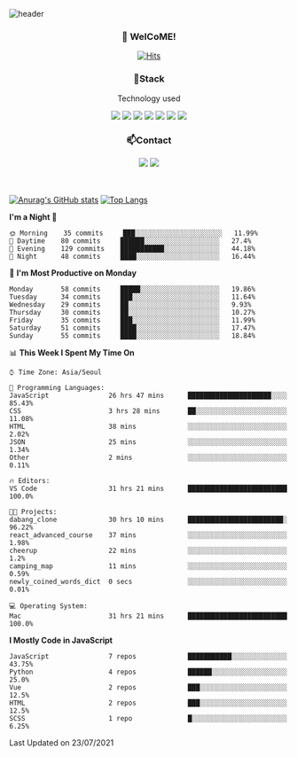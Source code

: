 ![header](https://capsule-render.vercel.app/api?type=waving&color=gradient&height=200&text=Kyungjoon&fontAlign=70&fontAlignY=40&animation=twinkling)

<h3 align="center">👋 WelCoME!</h3>

<div align=center>
  
[![Hits](https://hits.seeyoufarm.com/api/count/incr/badge.svg?url=https%3A%2F%2Fgithub.com%2Fuvula6921&count_bg=%2322BAC9&title_bg=%23827F7F&icon=iconify.svg&icon_color=%2325A27F&title=visits&edge_flat=false)](https://hits.seeyoufarm.com)
  
</div>
<h3 align="center">📌Stack</h3>
<p align="center">Technology used</p>
<div align="center"><img src="https://img.shields.io/badge/HTML5-E34F26?style=flat-square&logo=HTML5&logoColor=white"></img> <img src="https://img.shields.io/badge/CSS3-0A84FF?style=flat-square&logo=CSS3&logoColor=white"></img> <img src="https://img.shields.io/badge/JavaScript-FFCD11?style=flat-square&logo=JavaScript&logoColor=white"></img> <img src="https://img.shields.io/badge/React-00BCF6?style=flat-square&logo=React&logoColor=white"></img> <img src="https://img.shields.io/badge/jQuery-3655FF?style=flat-square&logo=jQuery&logoColor=white"></img> <img src="https://img.shields.io/badge/Ruby-E0115F?style=flat-square&logo=Ruby&logoColor=white"></img> <img src="https://img.shields.io/badge/Python-4B8BBE?style=flat-square&logo=Python&logoColor=white"></img></div>

<h3 align="center">📫Contact</h3>
<div align="center"><a href="https://velog.io/@uvula6921/"><img src="https://img.shields.io/badge/Blog-20c997?style=flat-square&logo=V&logoColor=white"/></a> <a href="pkj6921@gmail.com"><img src="https://img.shields.io/badge/Gmail-EA4335?style=flat-square&logo=Gmail&logoColor=white"/></a></div>
<br>
<br>

[![Anurag's GitHub stats](https://github-readme-stats.vercel.app/api?username=uvula6921&hide=stars,issues&show_icons=true&count_private=true&theme=tokyonight)](https://github.com/anuraghazra/github-readme-stats)
[![Top Langs](https://github-readme-stats.vercel.app/api/top-langs/?username=uvula6921&hide=css,jupyter%20notebook,html&exclude_repo=uvula6921,uvula6921.github.io&layout=compact&langs_count=8)](https://github.com/anuraghazra/github-readme-stats)

<!--START_SECTION:waka-->
**I'm a Night 🦉** 

```text
🌞 Morning    35 commits     ███░░░░░░░░░░░░░░░░░░░░░░   11.99% 
🌆 Daytime    80 commits     ██████░░░░░░░░░░░░░░░░░░░   27.4% 
🌃 Evening    129 commits    ███████████░░░░░░░░░░░░░░   44.18% 
🌙 Night      48 commits     ████░░░░░░░░░░░░░░░░░░░░░   16.44%

```
📅 **I'm Most Productive on Monday** 

```text
Monday       58 commits     █████░░░░░░░░░░░░░░░░░░░░   19.86% 
Tuesday      34 commits     ███░░░░░░░░░░░░░░░░░░░░░░   11.64% 
Wednesday    29 commits     ██░░░░░░░░░░░░░░░░░░░░░░░   9.93% 
Thursday     30 commits     ██░░░░░░░░░░░░░░░░░░░░░░░   10.27% 
Friday       35 commits     ███░░░░░░░░░░░░░░░░░░░░░░   11.99% 
Saturday     51 commits     ████░░░░░░░░░░░░░░░░░░░░░   17.47% 
Sunday       55 commits     ████░░░░░░░░░░░░░░░░░░░░░   18.84%

```


📊 **This Week I Spent My Time On** 

```text
⌚︎ Time Zone: Asia/Seoul

💬 Programming Languages: 
JavaScript               26 hrs 47 mins      █████████████████████░░░░   85.43% 
CSS                      3 hrs 28 mins       ██░░░░░░░░░░░░░░░░░░░░░░░   11.08% 
HTML                     38 mins             ░░░░░░░░░░░░░░░░░░░░░░░░░   2.02% 
JSON                     25 mins             ░░░░░░░░░░░░░░░░░░░░░░░░░   1.34% 
Other                    2 mins              ░░░░░░░░░░░░░░░░░░░░░░░░░   0.11%

🔥 Editors: 
VS Code                  31 hrs 21 mins      █████████████████████████   100.0%

🐱‍💻 Projects: 
dabang_clone             30 hrs 10 mins      ████████████████████████░   96.22% 
react_advanced_course    37 mins             ░░░░░░░░░░░░░░░░░░░░░░░░░   1.98% 
cheerup                  22 mins             ░░░░░░░░░░░░░░░░░░░░░░░░░   1.2% 
camping_map              11 mins             ░░░░░░░░░░░░░░░░░░░░░░░░░   0.59% 
newly_coined_words_dict  0 secs              ░░░░░░░░░░░░░░░░░░░░░░░░░   0.01%

💻 Operating System: 
Mac                      31 hrs 21 mins      █████████████████████████   100.0%

```

**I Mostly Code in JavaScript** 

```text
JavaScript               7 repos             ███████████░░░░░░░░░░░░░░   43.75% 
Python                   4 repos             ██████░░░░░░░░░░░░░░░░░░░   25.0% 
Vue                      2 repos             ███░░░░░░░░░░░░░░░░░░░░░░   12.5% 
HTML                     2 repos             ███░░░░░░░░░░░░░░░░░░░░░░   12.5% 
SCSS                     1 repo              █░░░░░░░░░░░░░░░░░░░░░░░░   6.25%

```



 Last Updated on 23/07/2021
<!--END_SECTION:waka-->
